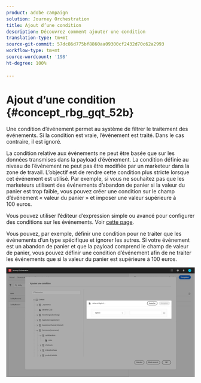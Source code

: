 ```yaml
---
product: adobe campaign
solution: Journey Orchestration
title: Ajout d’une condition
description: Découvrez comment ajouter une condition
translation-type: tm+mt
source-git-commit: 57dc86d775bf8860aa09300cf2432d70c62a2993
workflow-type: tm+mt
source-wordcount: '198'
ht-degree: 100%

---
```




# Ajout d’une condition {#concept_rbg_gqt_52b}

Une condition d’événement permet au système de filtrer le traitement des événements. Si la condition est vraie, l’événement est traité. Dans le cas contraire, il est ignoré.

La condition relative aux événements ne peut être basée que sur les données transmises dans la payload d’événement. La condition définie au niveau de l’événement ne peut pas être modifiée par un marketeur dans la zone de travail. L’objectif est de rendre cette condition plus stricte lorsque cet événement est utilisé. Par exemple, si vous ne souhaitez pas que les marketeurs utilisent des événements d’abandon de panier si la valeur du panier est trop faible, vous pouvez créer une condition sur le champ d’événement « valeur du panier » et imposer une valeur supérieure à 100 euros.

Vous pouvez utiliser l’éditeur d’expression simple ou avancé pour configurer des conditions sur les événements. Voir [cette page](../expression/expressionadvanced.md).

Vous pouvez, par exemple, définir une condition pour ne traiter que les événements d’un type spécifique et ignorer les autres. Si votre événement est un abandon de panier et que la payload comprend le champ de valeur de panier, vous pouvez définir une condition d’événement afin de ne traiter les événements que si la valeur du panier est supérieure à 100 euros.

![](../assets/journey78.png)
